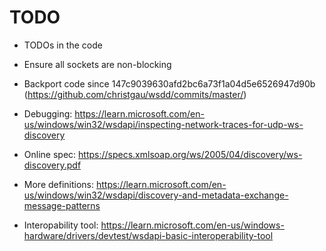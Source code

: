 # TODO

- TODOs in the code
- Ensure all sockets are non-blocking

- Backport code since 147c9039630afd2bc6a73f1a04d5e6526947d90b (https://github.com/christgau/wsdd/commits/master/)

- Debugging: https://learn.microsoft.com/en-us/windows/win32/wsdapi/inspecting-network-traces-for-udp-ws-discovery

- Online spec: https://specs.xmlsoap.org/ws/2005/04/discovery/ws-discovery.pdf

- More definitions: https://learn.microsoft.com/en-us/windows/win32/wsdapi/discovery-and-metadata-exchange-message-patterns

- Interopability tool: https://learn.microsoft.com/en-us/windows-hardware/drivers/devtest/wsdapi-basic-interoperability-tool

